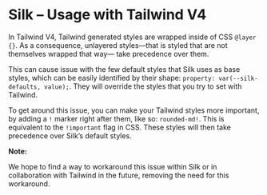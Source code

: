 # Silk – Usage with Tailwind V4

In Tailwind V4, Tailwind generated styles are wrapped inside of CSS `@layer {}`. As a consequence, unlayered styles—that is styled that are not themselves wrapped that way— take precedence over them.

This can cause issue with the few default styles that Silk uses as base styles, which can be easily identified by their shape: `property: var(--silk-defaults, value);`. They will override the styles that you try to set with Tailwind.

To get around this issue, you can make your Tailwind styles more important, by adding a `!` marker right after them, like so: `rounded-md!`. This is equivalent to the `!important` flag in CSS. These styles will then take precedence over Silk’s default styles.

**Note:**

We hope to find a way to workaround this issue within Silk or in collaboration with Tailwind in the future, removing the need for this workaround.

